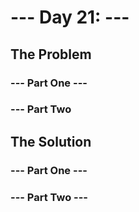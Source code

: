 # --- Day 21: ---

## The Problem

### --- Part One ---

### --- Part Two

## The Solution

### --- Part One ---

### --- Part Two ---
